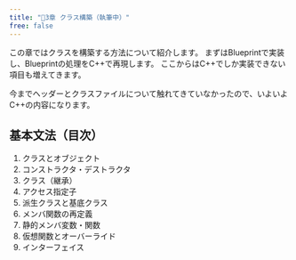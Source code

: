 ```yaml
---
title: "🔽3章 クラス構築（執筆中）"
free: false
---
```


この章ではクラスを構築する方法について紹介します。
まずはBlueprintで実装し、Blueprintの処理をC++で再現します。
ここからはC++でしか実装できない項目も増えてきます。

今までヘッダーとクラスファイルについて触れてきていなかったので、いよいよC++の内容になります。

## 基本文法（目次）

1. クラスとオブジェクト
2. コンストラクタ・デストラクタ
3. クラス（継承）
4. アクセス指定子
5. 派生クラスと基底クラス
6. メンバ関数の再定義
7. 静的メンバ変数・関数
8. 仮想関数とオーバーライド
9. インターフェイス
